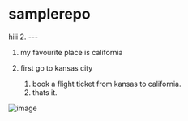# samplerepo
hiii
2. ---
1. my favourite place is california
2. first go to kansas city

    1. book a flight ticket from kansas to california.
    2. thats it.
    
![image](C:\Users\S545147\Pictures\Screenshots)
